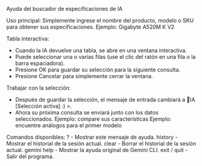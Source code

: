 Ayuda del buscador de especificaciones de IA

Uso principal:
Simplemente ingrese el nombre del producto, modelo o SKU para obtener sus especificaciones.
Ejemplo: Gigabyte A520M K V2

Tabla interactiva:
- Cuando la IA devuelve una tabla, se abre en una ventana interactiva.
- Puede seleccionar una o varias filas (use el clic del ratón en una fila o la barra espaciadora).
- Presione OK para guardar su selección para la siguiente consulta.
- Presione Cancelar para simplemente cerrar la ventana.

Trabajar con la selección:
- Después de guardar la selección, el mensaje de entrada cambiará a 🤖IA [Selección activa] :) >.
- Ahora su próxima consulta se enviará junto con los datos seleccionados.
Ejemplo: compare sus características
Ejemplo: encuentre análogos para el primer modelo

Comandos disponibles:
?               - Mostrar este mensaje de ayuda.
history         - Mostrar el historial de la sesión actual.
clear           - Borrar el historial de la sesión actual.
gemini help     - Mostrar la ayuda original de Gemini CLI.
exit / quit     - Salir del programa.
